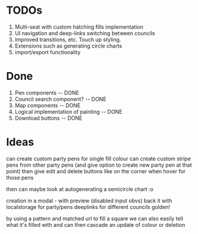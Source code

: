 TODOs
====

1. Multi-seat with custom hatching fills implementation
2. UI navigation and deep-links switching between councils
3. Improved transitions, etc. Touch up styling.
4. Extensions such as generating circle charts
5. import/export functionality

Done
====

1. Pen components -- DONE
2. Council search component? -- DONE
3. Map components -- DONE
4. Logical implementation of painting -- DONE
5. Download buttons -- DONE


Ideas
=====
can create custom party pens for single fill colour
can create custom stripe pens from other party pens (and give option to create new party pen at that point)
then give edit and delete buttons like on the corner when hover for those pens

then can maybe look at autogenerating a semicircle chart :o

creation in a modal - with preview (disabled input obvs)
back it with localstorage for party/pens
deeplinks for different councils
golden!

by using a pattern and matched url to fill a square we can also easily tell what it's filled with
and can then cascade an update of colour or deletion